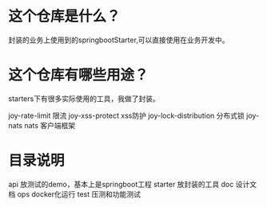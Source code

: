 # 这个仓库是什么？
封装的业务上使用到的springbootStarter,可以直接使用在业务开发中。

# 这个仓库有哪些用途？

starters下有很多实际使用的工具，我做了封装。

joy-rate-limit   限流
joy-xss-protect xss防护
joy-lock-distribution 分布式锁
joy-nats nats  客户端框架


# 目录说明

api 放测试的demo，基本上是springboot工程
starter 放封装的工具
doc 设计文档
ops docker化运行
test 压测和功能测试





